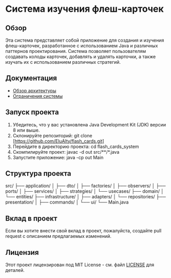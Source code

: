# Система изучения флеш-карточек

## Обзор
Эта система представляет собой приложение для создания и изучения флеш-карточек, разработанное с использованием Java и различных паттернов проектирования. Система позволяет пользователям создавать колоды карточек, добавлять и удалять карточки, а также изучать их с использованием различных стратегий.

## Документация
- [Обзор архитектуры](overview.md)
- [Ограничения системы](limitations.md)



## Запуск проекта
1. Убедитесь, что у вас установлена Java Development Kit (JDK) версии 8 или выше.
2. Склонируйте репозиторий: git clone [https://github.com/EluAlty/flash_cards.git]
3. Перейдите в директорию проекта: cd flash_cards_system
4. Скомпилируйте проект: javac -d out src/**/*.java
5. Запустите приложение: java -cp out Main

## Структура проекта
src/
├── application/
│   ├── dto/
│   ├── factories/
│   ├── observers/
│   ├── ports/
│   ├── services/
│   ├── strategies/
│   └── usecases/
├── domain/
│   └── entities/
├── infrastructure/
│   ├── adapters/
│   └── repositories/
├── presentation/
│   ├── commands/
│   └── ui/
└── Main.java

## Вклад в проект
Если вы хотите внести свой вклад в проект, пожалуйста, создайте pull request с описанием предлагаемых изменений.

## Лицензия
Этот проект лицензирован под MIT License - см. файл [LICENSE](LICENSE) для деталей.